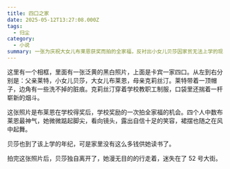 ```yaml
---
title: 四口之家
date: 2025-05-12T13:27:08.000Z
tags:
  - 归尘
category:
  - 小说
summary: 一张为庆祝大女儿布莱恩获奖而拍的全家福，反衬出小女儿贝莎因家贫无法上学的现实。拍照后，内心失落的贝莎独自离家，最终迷失在街头。
---
```

这里有一个相框，里面有一张泛黄的黑白照片，上面是卡宾一家四口。从左到右分别是：父亲莱特，小女儿贝莎，大女儿布莱恩，母亲克莉丝汀。莱特带着一顶帽子，边角有一些洗不掉的脏痕。克莉丝汀穿着学校教职工制服，口袋里还揣着一杆崭新的烟斗。

这张照片是布莱恩在学校得奖后，学校奖励的一次拍全家福的机会。四个人中数布莱恩最神气，她微微踮起脚尖，看向镜头，露出自信十足的笑容，裙摆也随之在风中起舞。

贝莎也到了该上学的年纪，可是家里没有这么多钱供她读书了。

拍完这张照片后，贝莎独自离开了，她漫无目的的行走着，迷失在了 52 号大街。
